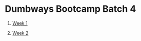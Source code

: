 # Dumbways Bootcamp Batch 4

1. [Week 1](https://github.com/asepboy/bootcamp-dumbways/tree/main/week%201)

2. [Week 2](https://github.com/asepboy/bootcamp-dumbways/tree/main/week%202)